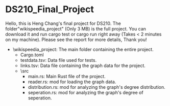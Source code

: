 # DS210_Final_Project

Hello, this is Heng Chang's final project for DS210. The folder"wikispeedia_project" (Only 3 MB) is the full project. You can download it and run cargo test or cargo run right away (Takes < 2 minutes on my machine). Please see the report for more details, Thank you!

- \wikispeedia_project: The main folder containing the entire project.
    - Cargo.toml
    - testdata.tsv: Data file used for tests.
    - links.tsv: Data file containing the graph data for the project.
    -  \src
        - main.rs: Main Rust file of the project.
        - reader.rs: mod for loading the graph data.
        - distribution.rs: mod for analyzing the graph's degree distribution.
        - seperation.rs: mod for analyzing the graph's degree of seperation.
